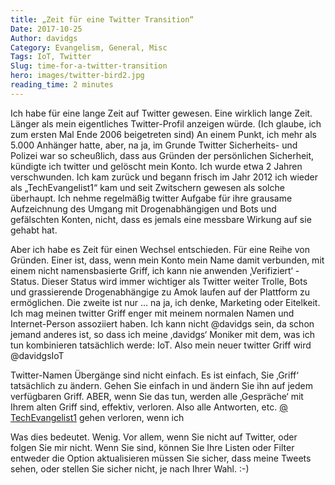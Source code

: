 ```yaml
---
title: „Zeit für eine Twitter Transition“
Date: 2017-10-25
Author: davidgs
Category: Evangelism, General, Misc
Tags: IoT, Twitter
Slug: time-for-a-twitter-transition
hero: images/twitter-bird2.jpg
reading_time: 2 minutes
---
```


Ich habe für eine lange Zeit auf Twitter gewesen. Eine wirklich lange Zeit. Länger als mein eigentliches Twitter-Profil anzeigen würde. (Ich glaube, ich zum ersten Mal Ende 2006 beigetreten sind) An einem Punkt, ich mehr als 5.000 Anhänger hatte, aber, na ja, im Grunde Twitter Sicherheits- und Polizei war so scheußlich, dass aus Gründen der persönlichen Sicherheit, kündigte ich twitter und gelöscht mein Konto. Ich wurde etwa 2 Jahren verschwunden. Ich kam zurück und begann frisch im Jahr 2012 ich wieder als „TechEvangelist1“ kam und seit Zwitschern gewesen als solche überhaupt. Ich nehme regelmäßig twitter Aufgabe für ihre grausame Aufzeichnung des Umgang mit Drogenabhängigen und Bots und gefälschten Konten, nicht, dass es jemals eine messbare Wirkung auf sie gehabt hat.

Aber ich habe es Zeit für einen Wechsel entschieden. Für eine Reihe von Gründen. Einer ist, dass, wenn mein Konto mein Name damit verbunden, mit einem nicht namensbasierte Griff, ich kann nie anwenden ‚Verifiziert‘ -Status. Dieser Status wird immer wichtiger als Twitter weiter Trolle, Bots und grassierende Drogenabhängige zu Amok laufen auf der Plattform zu ermöglichen. Die zweite ist nur ... na ja, ich denke, Marketing oder Eitelkeit. Ich mag meinen twitter Griff enger mit meinem normalen Namen und Internet-Person assoziiert haben. Ich kann nicht @davidgs sein, da schon jemand anderes ist, so dass ich meine ‚davidgs‘ Moniker mit dem, was ich tun kombinieren tatsächlich werde: IoT. Also mein neuer twitter Griff wird @davidgsIoT

Twitter-Namen Übergänge sind nicht einfach. Es ist einfach, Sie ‚Griff‘ tatsächlich zu ändern. Gehen Sie einfach in und ändern Sie ihn auf jedem verfügbaren Griff. ABER, wenn Sie das tun, werden alle ‚Gespräche‘ mit Ihrem alten Griff sind, effektiv, verloren. Also alle Antworten, etc. [@ TechEvangelist1](https://twitter.com/TechEvangelist1) gehen verloren, wenn ich

Was dies bedeutet. Wenig. Vor allem, wenn Sie nicht auf Twitter, oder folgen Sie mir nicht. Wenn Sie sind, können Sie Ihre Listen oder Filter entweder die Option aktualisieren müssen Sie sicher, dass meine Tweets sehen, oder stellen Sie sicher nicht, je nach Ihrer Wahl. :-)
